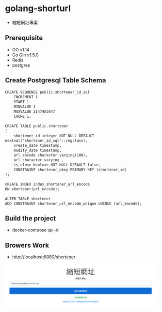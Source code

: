 # golang-shorturl
- 縮短網址專案

## Prerequisite
- GO v1.14
- Go Gin v1.5.0
- Redis
- postgres

## Create Postgresql Table Schema

```
CREATE SEQUENCE public.shortener_id_sql
    INCREMENT 1
    START 1
    MINVALUE 1
    MAXVALUE 2147483647
    CACHE 1;

CREATE TABLE public.shortener
(
    shortener_id integer NOT NULL DEFAULT nextval('shortener_id_sql'::regclass),
    create_date timestamp,
    modify_date timestamp,
    url_encode character varying(100), 
    url character varying ,
    is_close boolean NOT NULL DEFAULT false, 
    CONSTRAINT shortener_pkey PRIMARY KEY (shortener_id)
);

CREATE INDEX index_shortener_url_encode
ON shortener(url_encode);

ALTER TABLE shortener
ADD CONSTRAINT shortener_url_encode_unique UNIQUE (url_encode);

```

## Build the project
- docker-compose up -d


## Browers Work
- http://localhost:8080/shortener

![image](https://github.com/water25234/golang-shorturl/blob/master/asset/img/Screen%20Shot%202020-07-18%20at%203.22.27%20PM.png)
